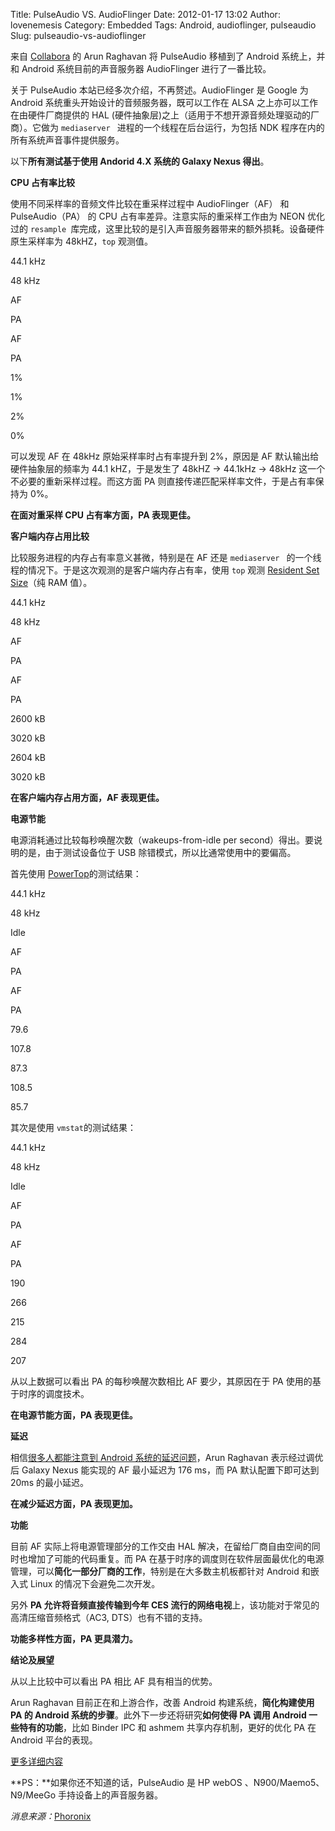 Title: PulseAudio VS. AudioFlinger
Date: 2012-01-17 13:02
Author: lovenemesis
Category: Embedded
Tags: Android, audioflinger, pulseaudio
Slug: pulseaudio-vs-audioflinger

来自 [Collabora](http://www.collabora.com/projects/pulseaudio) 的 Arun
Raghavan 将 PulseAudio 移植到了 Android 系统上，并和 Android
系统目前的声音服务器 AudioFlinger 进行了一番比较。

关于 PulseAudio 本站已经多次介绍，不再赘述。AudioFlinger 是 Google 为
Android 系统重头开始设计的音频服务器，既可以工作在 ALSA
之上亦可以工作在由硬件厂商提供的 HAL
(硬件抽象层)之上（适用于不想开源音频处理驱动的厂商）。它做为
`mediaserver ` 进程的一个线程在后台运行，为包括 NDK
程序在内的所有系统声音事件提供服务。

以下**所有测试基于使用 Andorid 4.X 系统的 Galaxy Nexus 得出**。

**CPU 占有率比较**

使用不同采样率的音频文件比较在重采样过程中 AudioFlinger（AF） 和
PulseAudio（PA） 的 CPU 占有率差异。注意实际的重采样工作由为 NEON
优化过的
`resample `库完成，这里比较的是引入声音服务器带来的额外损耗。设备硬件原生采样率为
48kHZ，`top` 观测值。

44.1 kHz

48 kHz

AF

PA

AF

PA

1%

1%

2%

0%

可以发现 AF 在 48kHz 原始采样率时占有率提升到 2%，原因是 AF
默认输出给硬件抽象层的频率为 44.1 kHZ，于是发生了 48kHZ -> 44.1kHz ->
48kHz 这一个不必要的重新采样过程。而这方面 PA
则直接传递匹配采样率文件，于是占有率保持为 0%。

**在面对重采样 CPU 占有率方面，PA 表现更佳。**

**客户端内存占用比较**

比较服务进程的内存占有率意义甚微，特别是在 AF 还是 `mediaserver `
的一个线程的情况下。于是这次观测的是客户端内存占有率，使用 `top` 观测
[Resident Set Size](http://en.wikipedia.org/wiki/Resident_set_size)（纯
RAM 值）。

44.1 kHz

48 kHz

AF

PA

AF

PA

2600 kB

3020 kB

2604 kB

3020 kB

**在客户端内存占用方面，AF 表现更佳。**

**电源节能**

电源消耗通过比较每秒唤醒次数（wakeups-from-idle per
second）得出。要说明的是，由于测试设备位于 USB
除错模式，所以比通常使用中的要偏高。

首先使用 [PowerTop](https://gitorious.org/android/powertop)的测试结果：

44.1 kHz

48 kHz

Idle

AF

PA

AF

PA

79.6

107.8

87.3

108.5

85.7

其次是使用 `vmstat`的测试结果：

44.1 kHz

48 kHz

Idle

AF

PA

AF

PA

190

266

215

284

207

从以上数据可以看出 PA 的每秒唤醒次数相比 AF 要少，其原因在于 PA
使用的基于时序的调度技术。

**在电源节能方面，PA 表现更佳。**

**延迟**

相信[很多人都能注意到 Android
系统的延迟问题](http://code.google.com/p/android/issues/detail?id=3434)，Arun
Raghavan 表示经过调优后 Galaxy Nexus 能实现的 AF 最小延迟为 176 ms，而
PA 默认配置下即可达到 20ms 的最小延迟。

**在减少延迟方面，PA 表现更加。**

**功能**

目前 AF 实际上将电源管理部分的工作交由 HAL
解决，在留给厂商自由空间的同时也增加了可能的代码重复。而 PA
在基于时序的调度则在软件层面最优化的电源管理，可以**简化一部分厂商的工作**，特别是在大多数主机板都针对
Android 和嵌入式 Linux 的情况下会避免二次开发。

另外 **PA 允许将音频直接传输到今年 CES
流行的网络电视**上，该功能对于常见的高清压缩音频格式（AC3,
DTS）也有不错的支持。

**功能多样性方面，PA 更具潜力。**

**结论及展望**

从以上比较中可以看出 PA 相比 AF 具有相当的优势。

Arun Raghavan 目前正在和上游合作，改善 Android 构建系统，**简化构建使用
PA 的 Android 系统的步骤**。此外下一步还将研究**如何使得 PA 调用 Android
一些特有的功能**，比如 Binder IPC 和 ashmem 共享内存机制，更好的优化 PA
在 Android 平台的表现。

[更多详细内容](http://arunraghavan.net/2012/01/pulseaudio-vs-audioflinger-fight/)

**PS：**如果你还不知道的话，PulseAudio 是 HP webOS
、N900/Maemo5、N9/MeeGo 手持设备上的声音服务器。

*消息来源：*[Phoronix](http://www.phoronix.com/scan.php?page=news_item&px=MTA0MzY)
